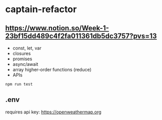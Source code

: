 # captain-refactor

## https://www.notion.so/Week-1-23bf15dd489c4f2fa011361db5dc3757?pvs=13

- const, let, var
- closures
- promises
- async/await
- array higher-order functions (reduce)
- APIs

```shell
npm run test
```

## .env

requires api key: https://openweathermap.org
